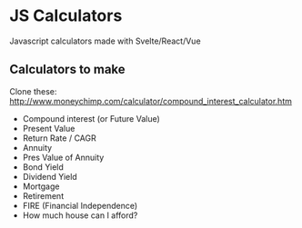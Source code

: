 # JS Calculators
Javascript calculators made with Svelte/React/Vue

## Calculators to make
Clone these: http://www.moneychimp.com/calculator/compound_interest_calculator.htm

* Compound interest (or Future Value)
* Present Value
* Return Rate / CAGR
* Annuity
* Pres Value of Annuity
* Bond Yield
* Dividend Yield
* Mortgage
* Retirement
* FIRE (Financial Independence)
* How much house can I afford?
